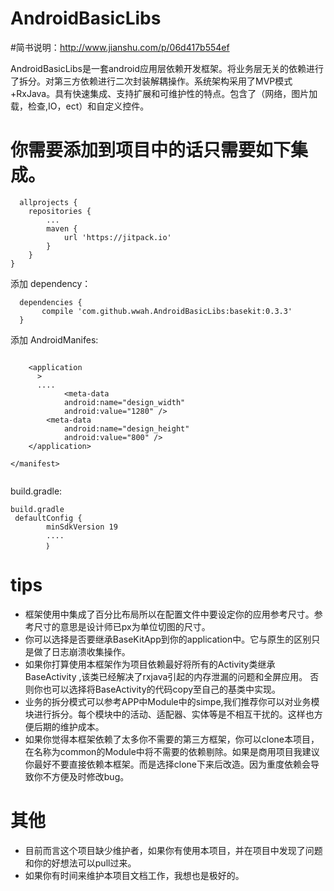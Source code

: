 # AndroidBasicLibs

#简书说明：http://www.jianshu.com/p/06d417b554ef

AndroidBasicLibs是一套android应用层依赖开发框架。将业务层无关的依赖进行了拆分。对第三方依赖进行二次封装解耦操作。系统架构采用了MVP模式+RxJava。具有快速集成、支持扩展和可维护性的特点。包含了（网络，图片加载，检查,IO，ect）和自定义控件。


# 你需要添加到项目中的话只需要如下集成。

```
  allprojects {
  	repositories {
		...
		maven { 
			url 'https://jitpack.io' 
		}
	}
}
```
  
  添加 dependency：

```
  dependencies {
       compile 'com.github.wwah.AndroidBasicLibs:basekit:0.3.3'
  }
```
添加 AndroidManifes:
```

    <application
      >
      ....
            <meta-data
            android:name="design_width"
            android:value="1280" />
        <meta-data
            android:name="design_height"
            android:value="800" />
    </application>

</manifest>


```
build.gradle:

```
build.gradle
 defaultConfig {
        minSdkVersion 19
        ....
        ｝
```
# tips

- 框架使用中集成了百分比布局所以在配置文件中要设定你的应用参考尺寸。参考尺寸的意思是设计师已px为单位切图的尺寸。
- 你可以选择是否要继承BaseKitApp到你的application中。它与原生的区别只是做了日志崩溃收集操作。
- 如果你打算使用本框架作为项目依赖最好将所有的Activity类继承BaseActivity ,该类已经解决了rxjava引起的内存泄漏的问题和全屏应用。 否则你也可以选择将BaseActivity的代码copy至自己的基类中实现。
- 业务的拆分模式可以参考APP中Module中的simpe,我们推荐你可以对业务模块进行拆分。每个模块中的活动、适配器、实体等是不相互干扰的。这样也方便后期的维护成本。
- 如果你觉得本框架依赖了太多你不需要的第三方框架，你可以clone本项目，在名称为common的Module中将不需要的依赖剔除。如果是商用项目我建议你最好不要直接依赖本框架。而是选择clone下来后改造。因为重度依赖会导致你不方便及时修改bug。



# 其他

- 目前而言这个项目缺少维护者，如果你有使用本项目，并在项目中发现了问题和你的好想法可以pull过来。
- 如果你有时间来维护本项目文档工作，我想也是极好的。
